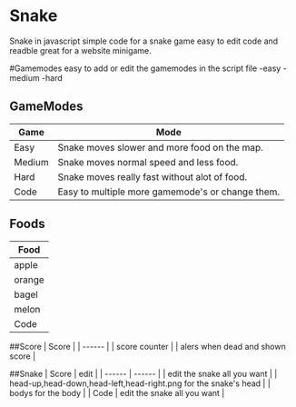# Snake
Snake in javascript simple code for a snake game easy to edit code and readble great for a website minigame.


#Gamemodes
easy to add or edit the gamemodes in the script file
-easy
-medium
-hard

## GameModes

| Game | Mode |
| ------ | ------ |
| Easy | Snake moves slower and more food on the map. |
| Medium | Snake moves normal speed and less food. |
| Hard | Snake moves really fast without alot of food. |
| Code| Easy to multiple more gamemode's or change them. |

## Foods

| Food |
| ------ |
| apple |
| orange |
| bagel |
| melon |
| Code | Easy to add new foods since its randomized just add a new image to the images and edit the code where the foods are shows and add the file path the food will spawn with that texture. |

##Score
| Score |
| ------ |
| score counter |
| alers when dead and shown score |

##Snake
| Score | edit |
| ------ | ------ |
| edit the snake all you want |
| head-up,head-down,head-left,head-right.png for the snake's head |
| bodys for the body |
| Code | edit the snake all you want |
